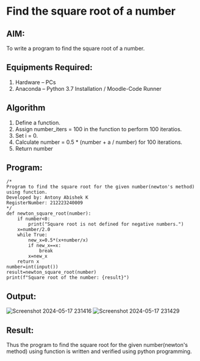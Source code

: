 # Find the square root of a number
## AIM:
To write a program to find the square root of a number.

## Equipments Required:
1. Hardware – PCs
2. Anaconda – Python 3.7 Installation / Moodle-Code Runner

## Algorithm
1. Define a function.
2. Assign number_iters = 100 in the function to perform 100 iteratios.
3. Set i = 0.
4. Calculate  number = 0.5 * (number + a / number) for 100 iterations.
5. Return number

## Program:
```
/*
Program to find the square root for the given number(newton's method) using function.
Developed by: Antony Abishek K
RegisterNumber: 212223240009
*/
def newton_square_root(number):
    if number<0:
        print("Square root is not defined for negative numbers.")
    x=number/2.0
    while True:
        new_x=0.5*(x+number/x)
        if new_x==x:
            break
        x=new_x
    return x
number=int(input())
result=newton_square_root(number)
print(f"Square root of the number: {result}")

```
## Output:
![Screenshot 2024-05-17 231416](https://github.com/Antonyabishek2004/Square-root-of-a-number/assets/138849620/53c5ce1d-7f65-4af9-adf8-7d2113b4a199)
![Screenshot 2024-05-17 231429](https://github.com/Antonyabishek2004/Square-root-of-a-number/assets/138849620/33f87fcb-2417-4984-8171-18c5f31fde96)

## Result:
Thus the program to find the square root for the given number(newton's method) using function is written and verified using python programming.
